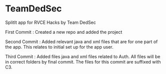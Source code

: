 # TeamDedSec
SplitIt app for RVCE Hacks by Team DedSec

First Commit : Created a new repo and added the project

Second Commit : Added relevant java and xml files that are for one part of the app. This relates to initial set up for the app user.

Third Commit : Added files java and xml files related to Auth. All files will be in correct folders by final commit. The files for this commit are suffixed with C3.
